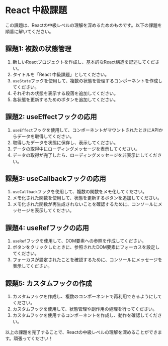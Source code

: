 # React 中級課題

この課題は、Reactの中級レベルの理解を深めるためのものです。以下の課題を順番に解いてください。

## 課題1: 複数の状態管理

1. 新しいReactプロジェクトを作成し、基本的なReact構造を記述してください。
2. タイトルを「React 中級課題」としてください。
3. `useState`フックを使用して、複数の状態を管理するコンポーネントを作成してください。
4. それぞれの状態を表示する段落を追加してください。
5. 各状態を更新するためのボタンを追加してください。

## 課題2: useEffectフックの応用

1. `useEffect`フックを使用して、コンポーネントがマウントされたときにAPIからデータを取得してください。
2. 取得したデータを状態に保存し、表示してください。
3. データの取得中にローディングメッセージを表示してください。
4. データの取得が完了したら、ローディングメッセージを非表示にしてください。

## 課題3: useCallbackフックの応用

1. `useCallback`フックを使用して、複数の関数をメモ化してください。
2. メモ化された関数を使用して、状態を更新するボタンを追加してください。
3. メモ化された関数が再生成されないことを確認するために、コンソールにメッセージを表示してください。

## 課題4: useRefフックの応用

1. `useRef`フックを使用して、DOM要素への参照を作成してください。
2. ボタンをクリックしたときに、参照されたDOM要素にフォーカスを設定してください。
3. フォーカスが設定されたことを確認するために、コンソールにメッセージを表示してください。

## 課題5: カスタムフックの作成

1. カスタムフックを作成し、複数のコンポーネントで再利用できるようにしてください。
2. カスタムフックを使用して、状態管理や副作用の処理を行ってください。
3. カスタムフックを使用するコンポーネントを作成し、動作を確認してください。

以上の課題を完了することで、Reactの中級レベルの理解を深めることができます。頑張ってください！
